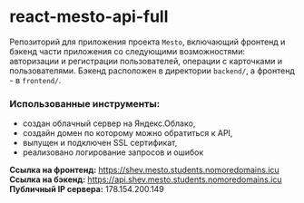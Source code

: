 # react-mesto-api-full
Репозиторий для приложения проекта `Mesto`, включающий фронтенд и бэкенд части приложения со следующими возможностями: авторизации и регистрации пользователей, операции с карточками и пользователями.
Бэкенд расположен в директории `backend/`, а фронтенд - в `frontend/`. 

### Использованные инструменты:
* cоздан облачный сервер на Яндекс.Облако,
* создайн домен по которому можно обратиться к API,
* выпущен  и подключен SSL сертификат,
* реализовано логирование запросов и ошибок

**Ссылка на фронтенд:** https://shev.mesto.students.nomoredomains.icu
**Ссылка на бэкенд:** https://api.shev.mesto.students.nomoredomains.icu
**Публичный IP сервера:** 178.154.200.149

